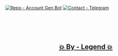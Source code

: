 [![Repo - Account Gen Bot](https://img.shields.io/static/v1?label=Repo&message=Account-Gen&color=red&logo=github)](https://github.com/Namokatsingh09/Account_gen)
[![Contact - Telegram](https://img.shields.io/static/v1?label=Legend's&message=Contact&color=green&logo=github)](https://t.me/legendtheterrorin)

<marquee><h3 align="center"> 🤖 Account Generator 🤖 </h3></marquee>

<h2 align="center"> <a href="https://t.me/legendtheterrorin">💥 By - Legend 💥</a></h2>
